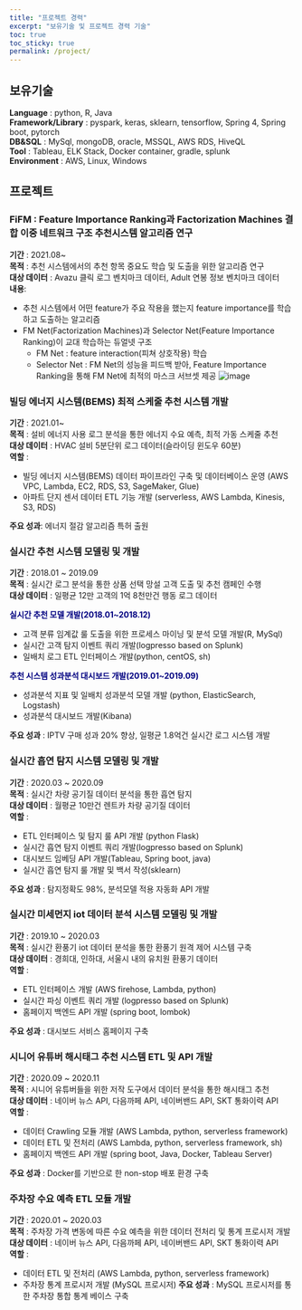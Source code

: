 ```yaml
---
title: "프로젝트 경력"
excerpt: "보유기술 및 프로젝트 경력 기술"
toc: true
toc_sticky: true
permalink: /project/
---
```

## 보유기술
**Language** : python, R, Java    
**Framework/Library** : pyspark, keras, sklearn, tensorflow, Spring 4, Spring boot, pytorch    
**DB&SQL** : MySql, mongoDB, oracle, MSSQL, AWS RDS, HiveQL  
**Tool** : Tableau, ELK Stack, Docker container, gradle, splunk    
**Environment** : AWS, Linux, Windows     

## 프로젝트
### FiFM : Feature Importance Ranking과 Factorization Machines 결합 이중 네트워크 구조 추천시스템 알고리즘 연구
**기간** : 2021.08~    
**목적** : 추천 시스템에서의 추천 항목 중요도 학습 및 도출을 위한 알고리즘 연구     
**대상 데이터** : Avazu 클릭 로그 벤치마크 데이터, Adult 연봉 정보 벤치마크 데이터    
**내용**:    
- 추천 시스템에서 어떤 feature가 주요 작용을 했는지 feature importance를 학습하고 도출하는 알고리즘
- FM Net(Factorization Machines)과 Selector Net(Feature Importance Ranking)이 교대 학습하는 듀얼넷 구조
    - FM Net : feature interaction(피쳐 상호작용) 학습
    - Selector Net : FM Net의 성능을 피드백 받아, Feature Importance Ranking을 통해 FM Net에 최적의 마스크 서브셋 제공
![image](https://dasoldasol.github.io/assets/images/image/dual-net-architecture.png)

### 빌딩 에너지 시스템(BEMS) 최적 스케줄 추천 시스템 개발
**기간** : 2021.01~    
**목적** : 설비 에너지 사용 로그 분석을 통한 에너지 수요 예측, 최적 가동 스케줄 추천    
**대상 데이터** : HVAC 설비 5분단위 로그 데이터(슬라이딩 윈도우 60분)    
**역할** :    
- 빌딩 에너지 시스템(BEMS) 데이터 파이프라인 구축 및 데이터베이스 운영 (AWS VPC, Lambda, EC2, RDS, S3, SageMaker, Glue)        
- 아파트 단지 센서 데이터 ETL 기능 개발 (serverless, AWS Lambda, Kinesis, S3, RDS)

**주요 성과**: 에너지 절감 알고리즘 특허 출원 

### 실시간 추천 시스템 모델링 및 개발 
**기간** : 2018.01 ~ 2019.09    
**목적** : 실시간 로그 분석을 통한 상품 선택 망설 고객 도출 및 추천 캠페인 수행    
**대상 데이터** : 일평균 12만 고객의 1억 8천만건 행동 로그 데이터    

<span style="color:navy">**실시간 추천 모델 개발(2018.01~2018.12)**</span>
- 고객 분류 임계값 룰 도출을 위한 프로세스 마이닝 및 분석 모델 개발(R, MySql)
- 실시간 고객 탐지 이벤트 쿼리 개발(logpresso based on Splunk)
- 일배치 로그 ETL 인터페이스 개발(python, centOS, sh)    

<span style="color:navy">**추천 시스템 성과분석 대시보드 개발(2019.01~2019.09)**</span>
- 성과분석 지표 및 일배치 성과분석 모델 개발 (python, ElasticSearch, Logstash)
- 성과분석 대시보드 개발(Kibana)
    
**주요 성과** : IPTV 구매 성과 20% 향상, 일평균 1.8억건 실시간 로그 시스템 개발

### 실시간 흡연 탐지 시스템 모델링 및 개발
**기간** : 2020.03 ~ 2020.09    
**목적** : 실시간 차량 공기질 데이터 분석을 통한 흡연 탐지     
**대상 데이터** : 월평균 10만건 렌트카 차량 공기질 데이터    
**역할** :
- ETL 인터페이스 및 탐지 룰 API 개발 (python Flask)
- 실시간 흡연 탐지 이벤트 쿼리 개발(logpresso based on Splunk)
- 대시보드 임베딩 API 개발(Tableau, Spring boot, java)
- 실시간 흡연 탐지 룰 개발 및 백서 작성(sklearn)    
    
**주요 성과** : 탐지정확도 98%, 분석모델 적용 자동화 API 개발

### 실시간 미세먼지 iot 데이터 분석 시스템 모델링 및 개발
**기간** : 2019.10 ~ 2020.03    
**목적** : 실시간 환풍기 iot 데이터 분석을 통한 환풍기 원격 제어 시스템 구축    
**대상 데이터** : 경희대, 인하대, 서울시 내의 유치원 환풍기 데이터   
**역할** :
- ETL 인터페이스 개발 (AWS firehose, Lambda, python)
- 실시간 파싱 이벤트 쿼리 개발 (logpresso based on Splunk)
- 홈페이지 백엔드 API 개발 (spring boot, lombok)  
    
**주요 성과** : 대시보드 서비스 홈페이지 구축

### 시니어 유튜버 해시태그 추천 시스템 ETL 및 API 개발
**기간** : 2020.09 ~ 2020.11   
**목적** : 시니어 유튜버들을 위한 저작 도구에서 데이터 분석을 통한 해시태그 추천    
**대상 데이터** : 네이버 뉴스 API, 다음까페 API, 네이버밴드 API, SKT 통화이력 API    
**역할** :
-  데이터 Crawling 모듈 개발 (AWS Lambda, python, serverless framework)
-  데이터 ETL 및 전처리 (AWS Lambda, python, serverless framework, sh)
-  홈페이지 백엔드 API 개발 (spring boot, Java, Docker, Tableau Server)   
    
**주요 성과** : Docker를 기반으로 한 non-stop 배포 환경 구축

### 주차장 수요 예측 ETL 모듈 개발
**기간** : 2020.01 ~ 2020.03   
**목적** : 주차장 가격 변동에 따른 수요 예측을 위한 데이터 전처리 및 통계 프로시저 개발   
**대상 데이터** : 네이버 뉴스 API, 다음까페 API, 네이버밴드 API, SKT 통화이력 API    
**역할** :
-  데이터 ETL 및 전처리 (AWS Lambda, python, serverless framework)
-  주차장 통계 프로시저 개발 (MySQL 프로시저)
**주요 성과** : MySQL 프로시저를 통한 주차장 통합 통계 베이스 구축
